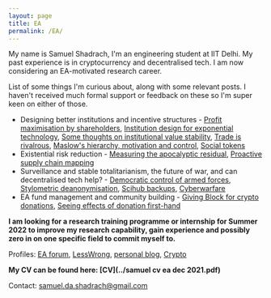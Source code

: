 ```yaml
---
layout: page
title: EA
permalink: /EA/
---
```


My name is Samuel Shadrach, I'm an engineering student at IIT Delhi. My past experience is in cryptocurrency and decentralised tech. I am now considering an EA-motivated research career.

List of some things I'm curious about, along with some relevant posts. I haven't received much formal support or feedback on these so I'm super keen on either of those.

 - Designing better institutions and incentive structures - [Profit maximisation by shareholders](https://forum.effectivealtruism.org/posts/WKX8Jckar6QRgx6Pd/profit-maximisation-and-obligations-on-shareholders), [Institution design for exponential technology](https://forum.effectivealtruism.org/posts/AiH7oJh9qMBNmfsGG/institution-design-for-exponential-technology), [Some thoughts on institutional value stability](https://kroma.substack.com/p/some-thoughts-on-institutional-value?r=dg164&utm_campaign=post&utm_medium=web), [Trade is rivalrous](https://kroma.substack.com/p/trade-is-rivalrous-this-matters-for), [Maslow's hierarchy, motivation and control](https://kroma.substack.com/p/maslows-hierarchy-motivation-and), [Social tokens](https://forum.effectivealtruism.org/posts/cLqCotgGmuE2B7iqz/social-tokens-and-effective-altruism)
 - Existential risk reduction - [Measuring the apocalyptic residual](https://forum.effectivealtruism.org/posts/3brWaMAqK25dffSYH/measuring-the-apocalyptic-residual), [Proactive supply chain mapping](https://kroma.substack.com/p/proactive-mapping-of-global-supply)
 - Surveillance and stable totalitarianism, the future of war, and can decentralised tech help? - [Democratic control of armed forces](https://kroma.substack.com/p/democratic-control-of-armed-forces), [Stylometric deanonymisation](https://forum.effectivealtruism.org/posts/nm2EczMBm99AZn5JK/the-case-for-studying-stylometric-deanonymisation-as), [Scihub backups](https://forum.effectivealtruism.org/posts/Zxiugmj5EnS6SXYnS/scihub-backups-for-open-research), [Cyberwarfare](https://forum.effectivealtruism.org/posts/tHrLA3sBcbkP2ckSx/mapping-out-cyberwarfare-landscape)
 - EA fund management and community building - [Giving Block for crypto donations](https://forum.effectivealtruism.org/posts/oqXueeBESjjPb9wvZ/ea-orgs-should-integrate-with-the-giving-block-for), [Seeing effects of donation first-hand](https://forum.effectivealtruism.org/posts/oYvmPnc72npdtFuPg/effects-of-being-able-to-see-effects-of-donation-first-hand)


**I am looking for a research training programme or internship for Summer 2022 to improve my research capability, gain experience and possibly zero in on one specific field to commit myself to.**

Profiles: [EA forum](https://forum.effectivealtruism.org/users/samuel-shadrach-1), [LessWrong](https://www.lesswrong.com/users/samuel-shadrach), [personal blog](https://kroma.substack.com), [Crypto](https://samueldashadrach.github.io/Crypto/)

**My CV can be found here: [CV](../samuel cv ea dec 2021.pdf)**

Contact: samuel.da.shadrach@gmail.com
